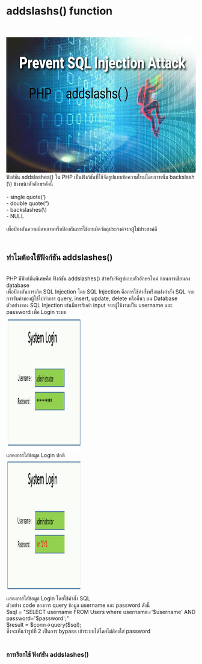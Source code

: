 <h1>addslashs() function</h1><br>
<br><img src="head1.jpg"  width="1069" height="360">
<br>ฟังก์ชัน addslashes() ใน PHP เป็นฟังก์ชันที่ใช้จัดรูปแบบข้อความใหม่โดยการเพิ่ม backslash (\) ข้างหน้าตัวอักษรดังนี้ <br>
<br>- single quote(‘) 
<br>- double quote(“)
<br>- backslashes(\) 
<br>- NULL<br>
<br>เพื่อป้องกันความผิดพลาดหรือป้องกันการใช้งานผิดวัตถุประสงค์จากผู้ไม่ประสงค์ดี <br>
<h2><br>ทำไมต้องใช้ฟังก์ชัน addslashes()</h2>
<br>PHP มีฟังก์ชันพิเศษคือ ฟังก์ชัน addslashes() สำหรับจัดรูปแบบตัวอักษรใหม่ ก่อนการเขียนลง database 
<br>เพื่อป้องกันการเกิด SQL Injection โดย SQL Injection คือการใช้คำสั่งหรือแฝงคำสั่ง SQL จากการรับค่าของผู้ใช้ไปทำการ  query, insert, update, delete หรืออื่นๆ บน Database 
<br>ตัวอย่างของ SQL Injection เช่นมีการรับค่า input จากผู้ใช้งานเป็น username และ password เพื่อ Login ระบบ
<br><img src="login-1.jpg"  width="200" height="360">
<br>แสดงการใส่ข้อมูล Login ปกติ
<br><img src="login-2.jpg"  width="200" height="360">
<br>แสดงการใส่ข้อมูล Login โดยใช้คำสั่ง SQL
<br>ตัวอย่าง code ของการ query ข้อมูล username และ password ดังนี้
<br>$sql = "SELECT username FROM Users where username='$username' AND password='$password';"
<br>$result = $conn->query($sql);
<br>ซึ่งจะเห็นว่ารูปที่ 2 เป็นการ bypass เข้าระบบได้โดยไม่ต้องใส่ password
<h3><br>การเรียกใช้ ฟังก์ชัน addslashes()
  
